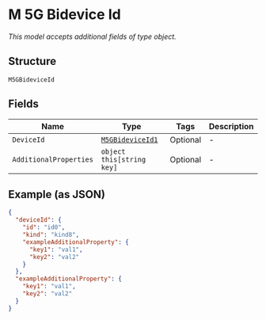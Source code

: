
# M 5G Bidevice Id

*This model accepts additional fields of type object.*

## Structure

`M5GBideviceId`

## Fields

| Name | Type | Tags | Description |
|  --- | --- | --- | --- |
| `DeviceId` | [`M5GBideviceId1`](../../doc/models/m-5g-bidevice-id-1.md) | Optional | - |
| `AdditionalProperties` | `object this[string key]` | Optional | - |

## Example (as JSON)

```json
{
  "deviceId": {
    "id": "id0",
    "kind": "kind8",
    "exampleAdditionalProperty": {
      "key1": "val1",
      "key2": "val2"
    }
  },
  "exampleAdditionalProperty": {
    "key1": "val1",
    "key2": "val2"
  }
}
```

